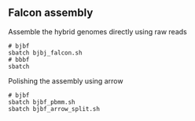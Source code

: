 ## Falcon assembly
Assemble the hybrid genomes directly using raw reads
```
# bjbf
sbatch bjbj_falcon.sh
# bbbf
sbatch
```

Polishing the assembly using arrow
```
# bjbf
sbatch bjbf_pbmm.sh
sbatch bjbf_arrow_split.sh
```
## 
